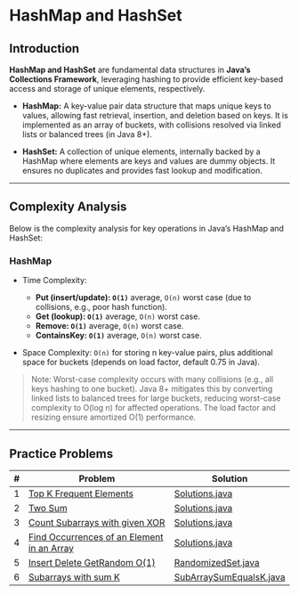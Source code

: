 # HashMap and HashSet

## Introduction

**HashMap and HashSet** are fundamental data structures in **Java’s Collections Framework**, leveraging hashing to
provide
efficient key-based access and storage of unique elements, respectively.

- **HashMap:** A key-value pair data structure that maps unique keys to values, allowing fast retrieval, insertion, and
  deletion based on keys. It is implemented as an array of buckets, with collisions resolved via linked lists or
  balanced trees (in Java 8+).

- **HashSet:** A collection of unique elements, internally backed by a HashMap where elements are keys and values are
  dummy objects. It ensures no duplicates and provides fast lookup and modification.

---

## Complexity Analysis

Below is the complexity analysis for key operations in Java’s HashMap and HashSet:

### HashMap

- Time Complexity:
    - **Put (insert/update): `O(1)`**  average, `O(n)` worst case (due to collisions, e.g., poor hash function).
    - **Get (lookup): `O(1)`** average, `O(n)` worst case.
    - **Remove: `O(1)`** average, `O(n)` worst case.
    - **ContainsKey: `O(1)`** average, `O(n)` worst case.

- Space Complexity: `O(n)` for storing n key-value pairs, plus additional space for buckets (depends on load factor,
  default
  0.75 in Java).

> Note: Worst-case complexity occurs with many collisions (e.g., all keys hashing to one bucket). Java 8+ mitigates this
> by converting linked lists to balanced trees for large buckets, reducing worst-case complexity to O(log n) for
> affected
> operations. The load factor and resizing ensure amortized O(1) performance.

---

## Practice Problems

| # | Problem                                                                                                                 | Solution                                   |
|---|-------------------------------------------------------------------------------------------------------------------------|--------------------------------------------|
| 1 | [Top K Frequent Elements](https://leetcode.com/problems/top-k-frequent-elements/)                                       | [Solutions.java](./Solutions.java)         |
| 2 | [Two Sum](https://leetcode.com/problems/two-sum/)                                                                       | [Solutions.java](./Solutions.java)         |
| 3 | [Count Subarrays with given XOR](https://www.geeksforgeeks.org/problems/count-subarray-with-given-xor/1)                | [Solutions.java](./Solutions.java)         |
| 4 | [Find Occurrences of an Element in an Array](https://leetcode.com/problems/find-occurrences-of-an-element-in-an-array/) | [Solutions.java](./Solutions.java)         |                               |
| 5 | [Insert Delete GetRandom O(1)](https://leetcode.com/problems/insert-delete-getrandom-o1/)                               | [RandomizedSet.java](./RandomizedSet.java) |
| 6 | [Subarrays with sum K](https://www.geeksforgeeks.org/problems/subarrays-with-sum-k/1)                                   | [SubArraySumEqualsK.java](./SubArraySumEqualsK.java)              |
